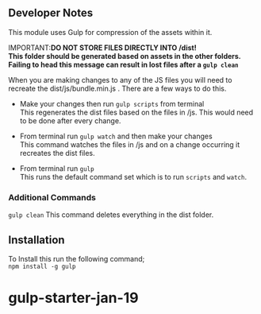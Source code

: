 ## Developer Notes ##
This module uses Gulp for compression of the assets within it.

IMPORTANT:**DO NOT STORE FILES DIRECTLY INTO /dist!  
This folder should be generated based on assets in the other folders. Failing to head this message can result in lost files after a `gulp clean`**

When you are making changes to any of the JS files you will need to recreate the dist/js/bundle.min.js . There are a few ways to do this.  

* Make your changes then run `gulp scripts` from terminal  
This regenerates the dist files based on the files in /js. This would need to be done after every change.

* From terminal run `gulp watch` and then make your changes  
This command watches the files in /js and on a change occurring it recreates the dist files.

* From terminal run `gulp`  
This runs the default command set which is to run `scripts` and `watch`.  

### Additional Commands ###
`gulp clean` This command deletes everything in the dist folder.

## Installation

To Install this run the following command;  
`npm install -g gulp`
# gulp-starter-jan-19
